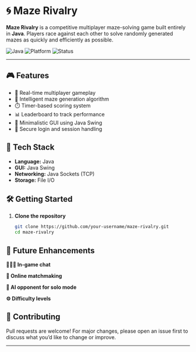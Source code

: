 # 🌀 Maze Rivalry

**Maze Rivalry** is a competitive multiplayer maze-solving game built entirely in **Java**. Players race against each other to solve randomly generated mazes as quickly and efficiently as possible.

![Java](https://img.shields.io/badge/Java-ED8B00?style=flat&logo=java&logoColor=white)
![Platform](https://img.shields.io/badge/Desktop%20App-Java%20Swing-blue?style=flat)
![Status](https://img.shields.io/badge/Project-Active-brightgreen)

---

## 🎮 Features

- 🔄 Real-time multiplayer gameplay  
- 🧠 Intelligent maze generation algorithm  
- ⏱️ Timer-based scoring system  
- 📊 Leaderboard to track performance  
- 🎨 Minimalistic GUI using Java Swing  
- 🔐 Secure login and session handling  

## 🚀 Tech Stack

- **Language:** Java  
- **GUI:** Java Swing  
- **Networking:** Java Sockets (TCP)  
- **Storage:** File I/O  

## 🛠️ Getting Started

1. **Clone the repository**  
   ```bash
   git clone https://github.com/your-username/maze-rivalry.git
   cd maze-rivalry

## 🎯 Future Enhancements
   **🧑‍🤝‍🧑 In-game chat**

   **📶 Online matchmaking**

   **🤖 AI opponent for solo mode**

   **⚙️ Difficulty levels**

## 🤝 Contributing
Pull requests are welcome! For major changes, please open an issue first to discuss what you’d like to change or improve.


---

